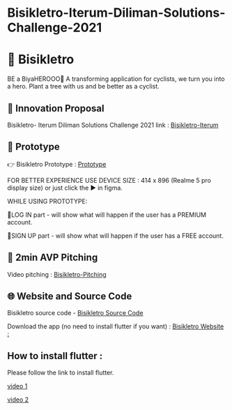 # Bisikletro-Iterum-Diliman-Solutions-Challenge-2021

# 🚴 Bisikletro 

BE a BiyaHEROOO🦸
A transforming application for cyclists, we turn you into a hero. Plant a tree with us and be better as a cyclist.

## 📌 Innovation Proposal

Bisikletro- Iterum Diliman Solutions Challenge 2021 link : [Bisikletro-Iterum](#) 


## 📌 Prototype
👉 Bisikletro Prototype  : [Prototype](https://www.figma.com/file/TYNJDs3V3E5ORQso2v6JN8/Bisikletro?node-id=0%3A1) 

FOR BETTER EXPERIENCE USE DEVICE SIZE : 414 x 896 (Realme 5 pro display size) or just click the ▶️ in figma.

WHILE USING PROTOTYPE:
 
📌LOG IN part - will show what will happen if the user has a PREMIUM account.

📌SIGN UP part - will show what will happen if the user has a FREE account.


## 📌 2min AVP Pitching
Video pitching : [Bisikletro-Pitching](https://www.youtube.com/watch?v=dr9YJeUZ8h0)



## 🌐 Website and Source Code 
Bisikletro source code - [Bisikletro Source Code](https://github.com/NeekoNeeko/Bisikletro-Iterum-Diliman-Solutions-Challenge-2021)

Download the app (no need to install flutter if you want) : [Bisikletro Website : ]( https://bisikletro.df.r.appspot.com/?fbclid=IwAR2-BSjoKu4N9h_v5_6dDpJqciLmeO7mnw3E3qIV__lJBt9v2eGMLdlEiFE)

## How to install flutter : 
Please follow the link  to install flutter.

[video 1](https://www.youtube.com/watch?v=Z2ugnpCQuyw)

[video 2](https://www.youtube.com/watch?v=8YlJ9RjdpkA)


